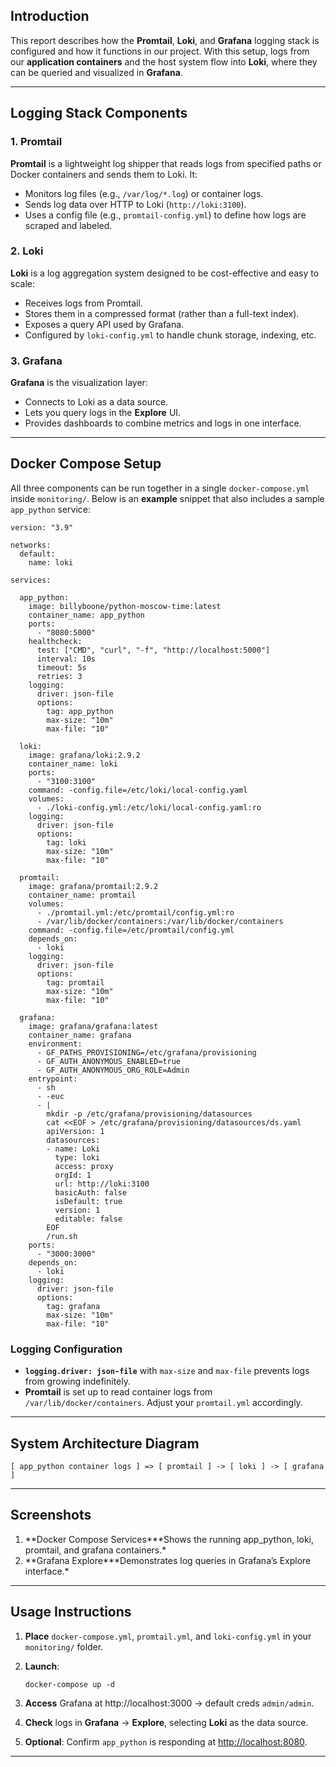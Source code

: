 ## Introduction

This report describes how the **Promtail**, **Loki**, and **Grafana** logging stack is configured and how it functions in our project. With this setup, logs from our **application containers** and the host system flow into **Loki**, where they can be queried and visualized in **Grafana**.

---

## Logging Stack Components

### 1. Promtail

**Promtail** is a lightweight log shipper that reads logs from specified paths or Docker containers and sends them to Loki. It:

- Monitors log files (e.g., `/var/log/*.log`) or container logs.
- Sends log data over HTTP to Loki (`http://loki:3100`).
- Uses a config file (e.g., `promtail-config.yml`) to define how logs are scraped and labeled.

### 2. Loki

**Loki** is a log aggregation system designed to be cost-effective and easy to scale:

- Receives logs from Promtail.
- Stores them in a compressed format (rather than a full-text index).
- Exposes a query API used by Grafana.
- Configured by `loki-config.yml` to handle chunk storage, indexing, etc.

### 3. Grafana

**Grafana** is the visualization layer:

- Connects to Loki as a data source.
- Lets you query logs in the **Explore** UI.
- Provides dashboards to combine metrics and logs in one interface.

---

## Docker Compose Setup

All three components can be run together in a single `docker-compose.yml` inside `monitoring/`. Below is an **example** snippet that also includes a sample `app_python` service:

```
version: "3.9"

networks:
  default:
    name: loki

services:

  app_python:
    image: billyboone/python-moscow-time:latest
    container_name: app_python
    ports:
      - "8080:5000"
    healthcheck:
      test: ["CMD", "curl", "-f", "http://localhost:5000"]
      interval: 10s
      timeout: 5s
      retries: 3
    logging:
      driver: json-file
      options:
        tag: app_python
        max-size: "10m"
        max-file: "10"

  loki:
    image: grafana/loki:2.9.2
    container_name: loki
    ports:
      - "3100:3100"
    command: -config.file=/etc/loki/local-config.yaml
    volumes:
      - ./loki-config.yml:/etc/loki/local-config.yaml:ro
    logging:
      driver: json-file
      options:
        tag: loki
        max-size: "10m"
        max-file: "10"

  promtail:
    image: grafana/promtail:2.9.2
    container_name: promtail
    volumes:
      - ./promtail.yml:/etc/promtail/config.yml:ro
      - /var/lib/docker/containers:/var/lib/docker/containers
    command: -config.file=/etc/promtail/config.yml
    depends_on:
      - loki
    logging:
      driver: json-file
      options:
        tag: promtail
        max-size: "10m"
        max-file: "10"

  grafana:
    image: grafana/grafana:latest
    container_name: grafana
    environment:
      - GF_PATHS_PROVISIONING=/etc/grafana/provisioning
      - GF_AUTH_ANONYMOUS_ENABLED=true
      - GF_AUTH_ANONYMOUS_ORG_ROLE=Admin
    entrypoint:
      - sh
      - -euc
      - |
        mkdir -p /etc/grafana/provisioning/datasources
        cat <<EOF > /etc/grafana/provisioning/datasources/ds.yaml
        apiVersion: 1
        datasources:
        - name: Loki
          type: loki
          access: proxy
          orgId: 1
          url: http://loki:3100
          basicAuth: false
          isDefault: true
          version: 1
          editable: false
        EOF
        /run.sh
    ports:
      - "3000:3000"
    depends_on:
      - loki
    logging:
      driver: json-file
      options:
        tag: grafana
        max-size: "10m"
        max-file: "10"
```

### Logging Configuration

- **`logging.driver: json-file`** with `max-size` and `max-file` prevents logs from growing indefinitely.
- **Promtail** is set up to read container logs from `/var/lib/docker/containers`. Adjust your `promtail.yml` accordingly.

---

## System Architecture Diagram

```
[ app_python container logs ] => [ promtail ] -> [ loki ] -> [ grafana ]
```

---

## Screenshots

1. **Docker Compose Services\***Shows the running app_python, loki, promtail, and grafana containers.\*
2. **Grafana Explore\***Demonstrates log queries in Grafana’s Explore interface.\*

---

## Usage Instructions

1. **Place** `docker-compose.yml`, `promtail.yml`, and `loki-config.yml` in your `monitoring/` folder.
2. **Launch**:

   ```
   docker-compose up -d
   ```

3. **Access** Grafana at http://localhost:3000 → default creds `admin/admin`.
4. **Check** logs in **Grafana** → **Explore**, selecting **Loki** as the data source.
5. **Optional**: Confirm `app_python` is responding at [http://localhost:8080](http://localhost:8080/).

---
